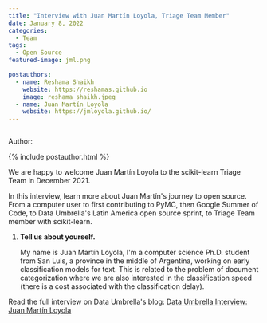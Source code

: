 ```yaml
---
title: "Interview with Juan Martín Loyola, Triage Team Member"
date: January 8, 2022
categories:
  - Team
tags:
  - Open Source
featured-image: jml.png

postauthors:
  - name: Reshama Shaikh
    website: https://reshamas.github.io
    image: reshama_shaikh.jpeg 
  - name: Juan Martín Loyola
    website: https://jmloyola.github.io/
---
```


<div>
  <img src="/blog/assets/images/posts_images/{{ page.featured-image }}" alt="">
  <p> Author: </p> 
  {% include postauthor.html %}
</div>

We are happy to welcome Juan Martín Loyola to the scikit-learn Triage Team in December 2021.

In this interview, learn more about Juan Martín's journey to open source. From a computer user to first contributing to PyMC, then Google Summer of Code, to Data Umbrella's Latin America open source sprint, to Triage Team member with scikit-learn.

1. __Tell us about yourself.__

	My name is Juan Martín Loyola, I'm a computer science Ph.D. student from San Luis, a province in the middle of Argentina, working on early classification models for text. This is related to the problem of document categorization where we are also interested in the classification speed (there is a cost associated with the classification delay).

Read the full interview on Data Umbrella's blog:  [Data Umbrella Interview: Juan Martín Loyola](https://blog.dataumbrella.org/jmloyola-opensource-experience)
